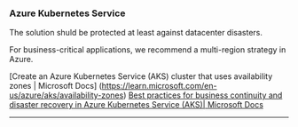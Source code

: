 ### Azure Kubernetes Service

The solution shuld be protected at least against datacenter disasters.  

For business-critical applications, we recommend a multi-region strategy in Azure.  

[Create an Azure Kubernetes Service (AKS) cluster that uses availability zones | Microsoft Docs] (https://learn.microsoft.com/en-us/azure/aks/availability-zones) 
[Best practices for business continuity and disaster recovery in Azure Kubernetes Service (AKS)| Microsoft Docs](https://learn.microsoft.com/en-us/azure/aks/operator-best-practices-multi-region)

---